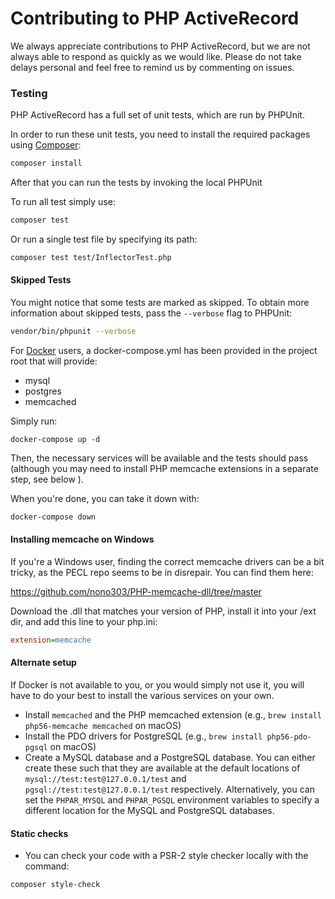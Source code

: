 # Contributing to PHP ActiveRecord #

We always appreciate contributions to PHP ActiveRecord, but we are not always able to respond as quickly as we would like.
Please do not take delays personal and feel free to remind us by commenting on issues.

### Testing ###

PHP ActiveRecord has a full set of unit tests, which are run by PHPUnit.

In order to run these unit tests, you need to install the required packages using [Composer](https://getcomposer.org/):

```sh
composer install
```

After that you can run the tests by invoking the local PHPUnit

To run all test simply use:

```sh
composer test
```

Or run a single test file by specifying its path:

```sh
composer test test/InflectorTest.php
```

#### Skipped Tests ####

You might notice that some tests are marked as skipped. To obtain more information about skipped
tests, pass the `--verbose` flag to PHPUnit:

```sh
vendor/bin/phpunit --verbose
```

For [Docker](https://docs.docker.com/get-docker/) users, a docker-compose.yml has been provided in the project root that will provide:
- mysql
- postgres
- memcached

Simply run:
```shell
docker-compose up -d
```

Then, the necessary services will be available and the tests should pass (although you may need to install PHP memcache extensions in a separate step, see below ).

When you're done, you can take it down with:
```sh
docker-compose down
```

#### Installing memcache on Windows
If you're a Windows user, finding the correct memcache drivers can be a bit tricky, as the PECL repo seems to be in disrepair. You can find them here:

https://github.com/nono303/PHP-memcache-dll/tree/master

Download the .dll that matches your version of PHP, install it into your /ext dir, and add this line to your php.ini:
```ini
extension=memcache
```

#### Alternate setup
If Docker is not available to you, or you would simply not use it, you will have to do your best to install the various services on your own.

* Install `memcached` and the PHP memcached extension (e.g., `brew install php56-memcache memcached` on macOS)
* Install the PDO drivers for PostgreSQL (e.g., `brew install php56-pdo-pgsql` on macOS)
* Create a MySQL database and a PostgreSQL database. You can either create these such that they are available at the default locations of `mysql://test:test@127.0.0.1/test` and `pgsql://test:test@127.0.0.1/test` respectively. Alternatively, you can set the `PHPAR_MYSQL` and `PHPAR_PGSQL` environment variables to specify a different location for the MySQL and PostgreSQL databases.

#### Static checks

* You can check your code with a PSR-2 style checker locally with the command:
```sh
composer style-check
```
